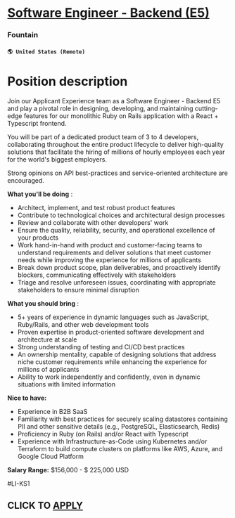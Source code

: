 # [Software Engineer - Backend (E5)](https://www.remotewlb.com/apply/software-engineer-backend-e5-110658)  
### Fountain  
#### `🌎 United States (Remote)`  

# Position description

Join our Applicant Experience team as a Software Engineer - Backend E5 and play a pivotal role in designing, developing, and maintaining cutting-edge features for our monolithic Ruby on Rails application with a React + Typescript frontend.

You will be part of a dedicated product team of 3 to 4 developers, collaborating throughout the entire product lifecycle to deliver high-quality solutions that facilitate the hiring of millions of hourly employees each year for the world's biggest employers.

Strong opinions on API best-practices and service-oriented architecture are encouraged.

**What you'll be doing** :

  * Architect, implement, and test robust product features
  * Contribute to technological choices and architectural design processes
  * Review and collaborate with other developers' work
  * Ensure the quality, reliability, security, and operational excellence of your products
  * Work hand-in-hand with product and customer-facing teams to understand requirements and deliver solutions that meet customer needs while improving the experience for millions of applicants
  * Break down product scope, plan deliverables, and proactively identify blockers, communicating effectively with stakeholders
  * Triage and resolve unforeseen issues, coordinating with appropriate stakeholders to ensure minimal disruption

**What you should bring** :

  * 5+ years of experience in dynamic languages such as JavaScript, Ruby/Rails, and other web development tools
  * Proven expertise in product-oriented software development and architecture at scale
  * Strong understanding of testing and CI/CD best practices
  * An ownership mentality, capable of designing solutions that address niche customer requirements while enhancing the experience for millions of applicants
  * Ability to work independently and confidently, even in dynamic situations with limited information

**Nice to have:**

  * Experience in B2B SaaS
  * Familiarity with best practices for securely scaling datastores containing PII and other sensitive details (e.g., PostgreSQL, Elasticsearch, Redis)
  * Proficiency in Ruby (on Rails) and/or React with Typescript
  * Experience with Infrastructure-as-Code using Kubernetes and/or Terraform to build compute clusters on platforms like AWS, Azure, and Google Cloud Platform

**Salary Range:** $156,000 - $ 225,000 USD

#LI-KS1

  
## CLICK TO [APPLY](https://www.remotewlb.com/apply/software-engineer-backend-e5-110658)

